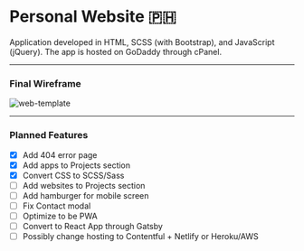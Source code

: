 # Personal Website :philippines:

Application developed in HTML, SCSS (with Bootstrap), and JavaScript (jQuery). The app is hosted on GoDaddy through cPanel.

---

### Final Wireframe

![web-template](https://user-images.githubusercontent.com/50670255/68522638-56e06180-027b-11ea-8ae0-0be5571d314b.jpg)

---

### Planned Features

- [x] Add 404 error page
- [x] Add apps to Projects section
- [x] Convert CSS to SCSS/Sass
- [ ] Add websites to Projects section
- [ ] Add hamburger for mobile screen
- [ ] Fix Contact modal
- [ ] Optimize to be PWA
- [ ] Convert to React App through Gatsby
- [ ] Possibly change hosting to Contentful + Netlify or Heroku/AWS
